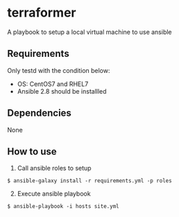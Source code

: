 terraformer
=========

A playbook to setup a local virtual machine to use ansible

Requirements
------------

Only testd with the condition below:
- OS: CentOS7 and RHEL7
- Ansible 2.8 should be installled

Dependencies
------------

None

How to use
----------------
1. Call ansible roles to setup
```shell
$ ansible-galaxy install -r requirements.yml -p roles
``` 
2. Execute ansible playbook
```shell
$ ansible-playbook -i hosts site.yml
```
